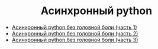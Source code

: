 <div style="text-align: center">
    <h1>Асинхронный python</h1>
</div>

*   [Асинхронный python без головной боли (часть 1)](https://habr.com/ru/articles/667630/)
*   [Асинхронный python без головной боли (часть 2)](https://habr.com/ru/articles/671798/)
*   [Асинхронный python без головной боли (часть 3)](https://habr.com/ru/articles/774582/)